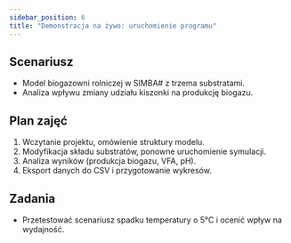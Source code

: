 ```yaml
---
sidebar_position: 6
title: "Demonstracja na żywo: uruchomienie programu"
---
```


## Scenariusz

- Model biogazowni rolniczej w SIMBA# z trzema substratami.
- Analiza wpływu zmiany udziału kiszonki na produkcję biogazu.

## Plan zajęć

1. Wczytanie projektu, omówienie struktury modelu.
2. Modyfikacja składu substratów, ponowne uruchomienie symulacji.
3. Analiza wyników (produkcja biogazu, VFA, pH).
4. Eksport danych do CSV i przygotowanie wykresów.

## Zadania

- Przetestować scenariusz spadku temperatury o 5°C i ocenić wpływ na wydajność.

